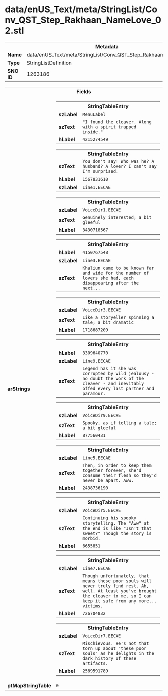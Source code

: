 <h1>data/enUS_Text/meta/StringList/Conv_QST_Step_Rakhaan_NameLove_02.stl</h1><table><tr><th colspan="100%">Metadata</th></tr><tr><td><b>Name</b></td><td>data/enUS_Text/meta/StringList/Conv_QST_Step_Rakhaan_NameLove_02.stl</td></tr><tr><td><b>Type</b></td><td>StringListDefinition</td></tr><tr><td><b>SNO ID</b></td><td>1263186</td></tr></table>

<table><tr><th colspan="100%">Fields</th></tr><tr><td><b>arStrings</b></td><td><table><tr><th colspan="100%">StringTableEntry</th></tr><tr><td><b>szLabel</b></td><td><code>MenuLabel</code></td></tr><tr><td><b>szText</b></td><td><code>"I found the cleaver. Along with a spirit trapped inside."</code></td></tr><tr><td><b>hLabel</b></td><td><code>4215274549</code></td></tr></table>


<table><tr><th colspan="100%">StringTableEntry</th></tr><tr><td><b>szText</b></td><td><code>You don't say! Who was he? A husband? A lover? I can't say I'm surprised.</code></td></tr><tr><td><b>hLabel</b></td><td><code>1567831610</code></td></tr><tr><td><b>szLabel</b></td><td><code>Line1.EECAE</code></td></tr></table>


<table><tr><th colspan="100%">StringTableEntry</th></tr><tr><td><b>szLabel</b></td><td><code>VoiceDir1.EECAE</code></td></tr><tr><td><b>szText</b></td><td><code>Genuinely interested; a bit gleeful</code></td></tr><tr><td><b>hLabel</b></td><td><code>3430718567</code></td></tr></table>


<table><tr><th colspan="100%">StringTableEntry</th></tr><tr><td><b>hLabel</b></td><td><code>4150767548</code></td></tr><tr><td><b>szLabel</b></td><td><code>Line3.EECAE</code></td></tr><tr><td><b>szText</b></td><td><code>Khaliun came to be known far and wide for the number of lovers she had, each disappearing after the next...</code></td></tr></table>


<table><tr><th colspan="100%">StringTableEntry</th></tr><tr><td><b>szLabel</b></td><td><code>VoiceDir3.EECAE</code></td></tr><tr><td><b>szText</b></td><td><code>Like a storyeller spinning a tale; a bit dramatic</code></td></tr><tr><td><b>hLabel</b></td><td><code>1718687209</code></td></tr></table>


<table><tr><th colspan="100%">StringTableEntry</th></tr><tr><td><b>hLabel</b></td><td><code>3309640770</code></td></tr><tr><td><b>szLabel</b></td><td><code>Line9.EECAE</code></td></tr><tr><td><b>szText</b></td><td><code>Legend has it she was corrupted by wild jealousy - no doubt the work of the cleaver - and inevitably offed every last partner and paramour.</code></td></tr></table>


<table><tr><th colspan="100%">StringTableEntry</th></tr><tr><td><b>szLabel</b></td><td><code>VoiceDir9.EECAE</code></td></tr><tr><td><b>szText</b></td><td><code>Spooky, as if telling a tale; a bit gleeful</code></td></tr><tr><td><b>hLabel</b></td><td><code>877560431</code></td></tr></table>


<table><tr><th colspan="100%">StringTableEntry</th></tr><tr><td><b>szLabel</b></td><td><code>Line5.EECAE</code></td></tr><tr><td><b>szText</b></td><td><code>Then, in order to keep them together forever, she'd consume their flesh so they'd never be apart. Aww.</code></td></tr><tr><td><b>hLabel</b></td><td><code>2438736190</code></td></tr></table>


<table><tr><th colspan="100%">StringTableEntry</th></tr><tr><td><b>szLabel</b></td><td><code>VoiceDir5.EECAE</code></td></tr><tr><td><b>szText</b></td><td><code>Continuing his spooky storytelling. The "Aww" at the end is like "Isn't that sweet?" Though the story is morbid.</code></td></tr><tr><td><b>hLabel</b></td><td><code>6655851</code></td></tr></table>


<table><tr><th colspan="100%">StringTableEntry</th></tr><tr><td><b>szLabel</b></td><td><code>Line7.EECAE</code></td></tr><tr><td><b>szText</b></td><td><code>Though unfortunately, that means these poor souls will never truly find rest. Ah, well. At least you've brought the cleaver to me, so I can keep it safe from any more... victims.</code></td></tr><tr><td><b>hLabel</b></td><td><code>726704832</code></td></tr></table>


<table><tr><th colspan="100%">StringTableEntry</th></tr><tr><td><b>szLabel</b></td><td><code>VoiceDir7.EECAE</code></td></tr><tr><td><b>szText</b></td><td><code>Mischievous. He's not that torn up about "these poor souls" as he delights in the dark history of these artifacts.</code></td></tr><tr><td><b>hLabel</b></td><td><code>2589591789</code></td></tr></table>


</td></tr><tr><td><b>ptMapStringTable</b></td><td><code>0</code></td></tr></table>

